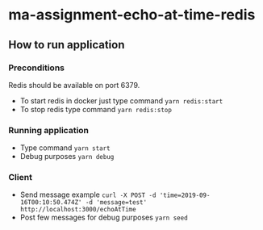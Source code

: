 # ma-assignment-echo-at-time-redis
## How to run application
### Preconditions
Redis should be available on port 6379.

- To start redis in docker just type command `yarn redis:start`
- To stop redis type command `yarn redis:stop`

### Running application
- Type command `yarn start`
- Debug purposes `yarn debug`

### Client
- Send message example `curl -X POST -d 'time=2019-09-16T00:10:50.474Z' -d 'message=test' http://localhost:3000/echoAtTime`
- Post few messages for debug purposes `yarn seed`
